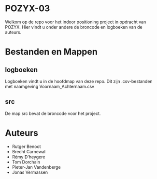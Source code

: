 POZYX-03
===========
Welkom op de repo voor het indoor positioning project in opdracht van POZYX. Hier vindt u onder andere de broncode en logboeken van de auteurs.


Bestanden en Mappen
========

logboeken
------
Logboeken vindt u in de hoofdmap van deze repo. Dit zijn .csv-bestanden met naamgeving Voornaam_Achternaam.csv

src
------
De map src bevat de broncode voor het project.

Auteurs
============

* Rutger Benoot
* Brecht Carnewal
* Rémy D'heygere
* Tom Dorchain
* Pieter-Jan Vandenberge
* Jonas Vermassen
